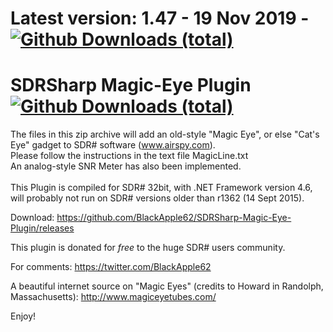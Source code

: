 # Latest version: 1.47 - 19 Nov 2019 - [![Github Downloads (total)](https://img.shields.io/github/downloads/BlackApple62/SDRSharp-Magic-Eye-Plugin/1.47/total.svg)](/BlackApple62/SDRSharp-Magic-Eye-Plugin/releases/latest/download/MagicEyePlugin-1.47.zip)
  
# SDRSharp Magic-Eye Plugin [![Github Downloads (total)](https://img.shields.io/github/downloads/BlackApple62/SDRSharp-Magic-Eye-Plugin/total.svg)]()

The files in this zip archive will add an old-style "Magic Eye", or else "Cat's Eye" gadget to SDR# software (www.airspy.com).<br>Please follow the instructions in the text file MagicLine.txt<br>
An analog-style SNR Meter has also been implemented.<br><br>
This Plugin is compiled for SDR# 32bit, with .NET Framework version 4.6, will probably not run on SDR# versions older than r1362 (14 Sept 2015).

Download: https://github.com/BlackApple62/SDRSharp-Magic-Eye-Plugin/releases

This plugin is donated for *free* to the huge SDR# users community.<br>

For comments: https://twitter.com/BlackApple62

A beautiful internet source on "Magic Eyes" (credits to Howard in Randolph, Massachusetts): http://www.magiceyetubes.com/

Enjoy!

